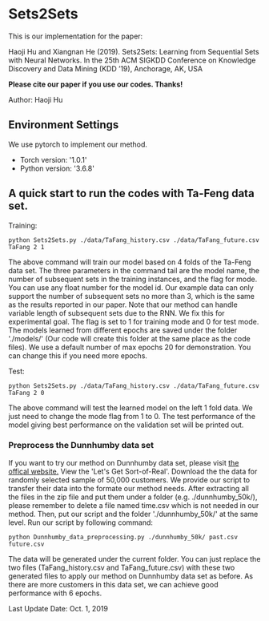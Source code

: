 # Sets2Sets

This is our implementation for the paper: 

Haoji Hu and Xiangnan He (2019). Sets2Sets: Learning from Sequential Sets with Neural Networks. In the 25th ACM SIGKDD Conference on Knowledge Discovery and Data Mining (KDD ’19), Anchorage, AK, USA

**Please cite our paper if you use our codes. Thanks!** 

Author: Haoji Hu

## Environment Settings
We use pytorch to implement our method. 
- Torch version:  '1.0.1'
- Python version: '3.6.8'

## A quick start to run the codes with Ta-Feng data set.

Training:
```
python Sets2Sets.py ./data/TaFang_history.csv ./data/TaFang_future.csv TaFang 2 1 
```
The above command will train our model based on 4 folds of the Ta-Feng data set. The three parameters in the command tail are the model name, the number of subsequent sets in the training instances, and the flag for mode. You can use any float number for the model id. Our example data can only support the number of subsequent sets no more than 3, which is the same as the results reported in our paper. Note that our method can handle variable length of subsequent sets due to the RNN. We fix this for experimental goal. The flag is set to 1 for training mode and 0 for test mode. The models learned from different epochs are saved under the folder './models/' (Our code will create this folder at the same place as the code files). We use a default number of max epochs 20 for demonstration. You can change this if you need more epochs. 

Test:
```
python Sets2Sets.py ./data/TaFang_history.csv ./data/TaFang_future.csv TaFang 2 0 
```
The above command will test the learned model on the left 1 fold data. We just need to change the mode flag from 1 to 0. The test  performance of the model giving best performance on the validation set will be printed out.



### Preprocess the Dunnhumby data set

If you want to try our method on Dunnhumby data set, please visit [the offical website.](https://www.dunnhumby.com/careers/engineering/sourcefiles) View the 'Let's Get Sort-of-Real'. Download the the data for randomly selected sample of 50,000 customers. We provide our script to transfer their data into the formate our method needs. After extracting all the files in the zip file and put them under a folder (e.g. ./dunnhumby_50k/), please remember to delete a file named time.csv which is not needed in our method. Then, put our script and the folder './dunnhumby_50k/' at the same level. Run our script by following command:
```
python Dunnhumby_data_preprocessing.py ./dunnhumby_50k/ past.csv future.csv
```
The data will be generated under the current folder. You can just replace the two files (TaFang_history.csv and TaFang_future.csv) with these two generated files to apply our method on Dunnhumby data set as before. As there are more customers in this data set, we can achieve good performance with 6 epochs.


Last Update Date: Oct. 1, 2019
